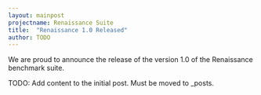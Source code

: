 ```yaml
---
layout: mainpost
projectname: Renaissance Suite
title:  "Renaissance 1.0 Released"
author: TODO
---
```



We are proud to announce the release of the version 1.0 of the Renaissance benchmark suite.

TODO: Add content to the initial post. Must be moved to _posts.

